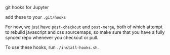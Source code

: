 git hooks for Jupyter

add these to your `.git/hooks`

For now, we just have `post-checkout` and `post-merge`,
both of which attempt to rebuild javascript and css sourcemaps,
so make sure that you have a fully synced repo whenever you checkout or pull.

To use these hooks, run `./install-hooks.sh`.
